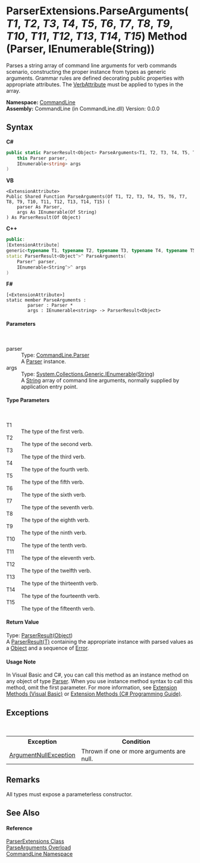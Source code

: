 # ParserExtensions.ParseArguments(*T1*, *T2*, *T3*, *T4*, *T5*, *T6*, *T7*, *T8*, *T9*, *T10*, *T11*, *T12*, *T13*, *T14*, *T15*) Method (Parser, IEnumerable(String))
 

Parses a string array of command line arguments for verb commands scenario, constructing the proper instance from types as generic arguments. Grammar rules are defined decorating public properties with appropriate attributes. The <a href="T_CommandLine_VerbAttribute">VerbAttribute</a> must be applied to types in the array.

**Namespace:**&nbsp;<a href="N_CommandLine">CommandLine</a><br />**Assembly:**&nbsp;CommandLine (in CommandLine.dll) Version: 0.0.0

## Syntax

**C#**<br />
``` C#
public static ParserResult<Object> ParseArguments<T1, T2, T3, T4, T5, T6, T7, T8, T9, T10, T11, T12, T13, T14, T15>(
	this Parser parser,
	IEnumerable<string> args
)

```

**VB**<br />
``` VB
<ExtensionAttribute>
Public Shared Function ParseArguments(Of T1, T2, T3, T4, T5, T6, T7, T8, T9, T10, T11, T12, T13, T14, T15) ( 
	parser As Parser,
	args As IEnumerable(Of String)
) As ParserResult(Of Object)
```

**C++**<br />
``` C++
public:
[ExtensionAttribute]
generic<typename T1, typename T2, typename T3, typename T4, typename T5, typename T6, typename T7, typename T8, typename T9, typename T10, typename T11, typename T12, typename T13, typename T14, typename T15>
static ParserResult<Object^>^ ParseArguments(
	Parser^ parser, 
	IEnumerable<String^>^ args
)
```

**F#**<br />
``` F#
[<ExtensionAttribute>]
static member ParseArguments : 
        parser : Parser * 
        args : IEnumerable<string> -> ParserResult<Object> 

```


#### Parameters
&nbsp;<dl><dt>parser</dt><dd>Type: <a href="T_CommandLine_Parser">CommandLine.Parser</a><br />A <a href="T_CommandLine_Parser">Parser</a> instance.</dd><dt>args</dt><dd>Type: <a href="https://docs.microsoft.com/dotnet/api/system.collections.generic.ienumerable-1" target="_blank">System.Collections.Generic.IEnumerable</a>(<a href="https://docs.microsoft.com/dotnet/api/system.string" target="_blank">String</a>)<br />A <a href="https://docs.microsoft.com/dotnet/api/system.string" target="_blank">String</a> array of command line arguments, normally supplied by application entry point.</dd></dl>

#### Type Parameters
&nbsp;<dl><dt>T1</dt><dd>The type of the first verb.</dd><dt>T2</dt><dd>The type of the second verb.</dd><dt>T3</dt><dd>The type of the third verb.</dd><dt>T4</dt><dd>The type of the fourth verb.</dd><dt>T5</dt><dd>The type of the fifth verb.</dd><dt>T6</dt><dd>The type of the sixth verb.</dd><dt>T7</dt><dd>The type of the seventh verb.</dd><dt>T8</dt><dd>The type of the eighth verb.</dd><dt>T9</dt><dd>The type of the ninth verb.</dd><dt>T10</dt><dd>The type of the tenth verb.</dd><dt>T11</dt><dd>The type of the eleventh verb.</dd><dt>T12</dt><dd>The type of the twelfth verb.</dd><dt>T13</dt><dd>The type of the thirteenth verb.</dd><dt>T14</dt><dd>The type of the fourteenth verb.</dd><dt>T15</dt><dd>The type of the fifteenth verb.</dd></dl>

#### Return Value
Type: <a href="T_CommandLine_ParserResult_1">ParserResult</a>(<a href="https://docs.microsoft.com/dotnet/api/system.object" target="_blank">Object</a>)<br />A <a href="T_CommandLine_ParserResult_1">ParserResult(T)</a> containing the appropriate instance with parsed values as a <a href="https://docs.microsoft.com/dotnet/api/system.object" target="_blank">Object</a> and a sequence of <a href="T_CommandLine_Error">Error</a>.

#### Usage Note
In Visual Basic and C#, you can call this method as an instance method on any object of type <a href="T_CommandLine_Parser">Parser</a>. When you use instance method syntax to call this method, omit the first parameter. For more information, see <a href="https://docs.microsoft.com/dotnet/visual-basic/programming-guide/language-features/procedures/extension-methods">Extension Methods (Visual Basic)</a> or <a href="https://docs.microsoft.com/dotnet/csharp/programming-guide/classes-and-structs/extension-methods">Extension Methods (C# Programming Guide)</a>.

## Exceptions
&nbsp;<table><tr><th>Exception</th><th>Condition</th></tr><tr><td><a href="https://docs.microsoft.com/dotnet/api/system.argumentnullexception" target="_blank">ArgumentNullException</a></td><td>Thrown if one or more arguments are null.</td></tr></table>

## Remarks
All types must expose a parameterless constructor.

## See Also


#### Reference
<a href="T_CommandLine_ParserExtensions">ParserExtensions Class</a><br /><a href="Overload_CommandLine_ParserExtensions_ParseArguments">ParseArguments Overload</a><br /><a href="N_CommandLine">CommandLine Namespace</a><br />